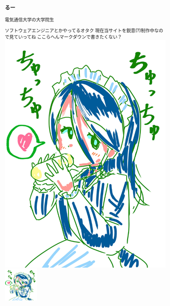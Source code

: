 ### るー

電気通信大学の大学院生

ソフトウェアエンジニアとかやってるオタク
現在当サイトを鋭意(?)制作中なので見ていってね
ここらへんマークダウンで書きたくない？
![テスト画像](/ruu_icon.jpg)
<img src="/ruu_icon.jpg" width="100px" height="100px" alt="test">

